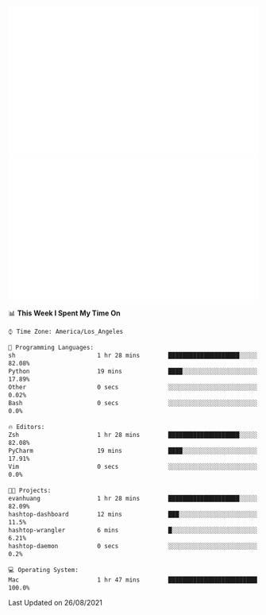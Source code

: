 <a href="https://github.com/jstrieb/github-stats">
 
![](https://github.com/evanhuang117/github-stats/blob/master/generated/overview.svg)
![](https://github.com/evanhuang117/github-stats/blob/master/generated/languages.svg)

</a>

<!--START_SECTION:waka-->
📊 **This Week I Spent My Time On** 

```text
⌚︎ Time Zone: America/Los_Angeles

💬 Programming Languages: 
sh                       1 hr 28 mins        ████████████████████░░░░░   82.08% 
Python                   19 mins             ████░░░░░░░░░░░░░░░░░░░░░   17.89% 
Other                    0 secs              ░░░░░░░░░░░░░░░░░░░░░░░░░   0.02% 
Bash                     0 secs              ░░░░░░░░░░░░░░░░░░░░░░░░░   0.0%

🔥 Editors: 
Zsh                      1 hr 28 mins        ████████████████████░░░░░   82.08% 
PyCharm                  19 mins             ████░░░░░░░░░░░░░░░░░░░░░   17.91% 
Vim                      0 secs              ░░░░░░░░░░░░░░░░░░░░░░░░░   0.0%

🐱‍💻 Projects: 
evanhuang                1 hr 28 mins        ████████████████████░░░░░   82.09% 
hashtop-dashboard        12 mins             ███░░░░░░░░░░░░░░░░░░░░░░   11.5% 
hashtop-wrangler         6 mins              █░░░░░░░░░░░░░░░░░░░░░░░░   6.21% 
hashtop-daemon           0 secs              ░░░░░░░░░░░░░░░░░░░░░░░░░   0.2%

💻 Operating System: 
Mac                      1 hr 47 mins        █████████████████████████   100.0%

```


 Last Updated on 26/08/2021
<!--END_SECTION:waka-->
